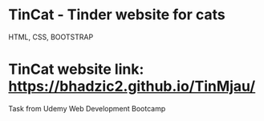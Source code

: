 # TinCat - Tinder website for cats
HTML, CSS, BOOTSTRAP
# TinCat website link: https://bhadzic2.github.io/TinMjau/
Task from Udemy Web Development Bootcamp
